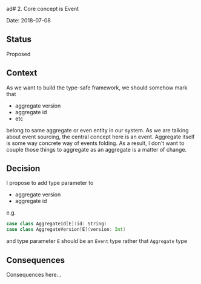 ad# 2. Core concept is Event

Date: 2018-07-08

## Status

Proposed

## Context

As we want to build the type-safe framework, we should somehow mark that 

- aggregate version
- aggregate id 
- etc

belong to same aggregate or even entity in our system.
As we are talking about event sourcing, the central concept here is an event.
Aggregate itself is some way concrete way of events folding.
As a result, I don't want to couple those things to aggregate as an aggregate is a matter of change.


## Decision

I propose to add type parameter to 
- aggregate version
- aggregate id 

e.g.
```scala
case class AggregateId[E](id: String)
case class AggregateVersion[E](version: Int)
```
and type parameter `E` should be an `Event` type rather that `Aggregate` type

## Consequences

Consequences here...
